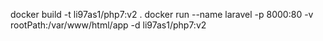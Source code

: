 docker build -t li97as1/php7:v2 .
docker run --name laravel -p 8000:80 -v rootPath:/var/www/html/app -d li97as1/php7:v2